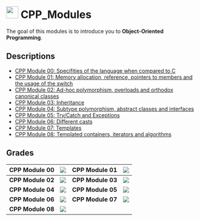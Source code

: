 # <img height="32" width="32" src="https://unpkg.com/simple-icons@v6/icons/cplusplus.svg" /> CPP_Modules
The goal of this modules is to introduce you to **Object-Oriented Programming**.
## Descriptions
- [CPP Module 00: Specifities of the language when compared to C](https://github.com/rbiodies/CPP_Modules/tree/main/cpp_module_00)
- [CPP Module 01: Memory allocation, reference, pointers to members and the usage of the switch](https://github.com/rbiodies/CPP_Modules/tree/main/cpp_module_01)
- [CPP Module 02: Ad-hoc polymorphism, overloads and orthodox canonical classes](https://github.com/rbiodies/CPP_Modules/tree/main/cpp_module_02)
- [CPP Module 03: Inheritance](https://github.com/rbiodies/CPP_Modules/tree/main/cpp_module_03)
- [CPP Module 04: Subtype polymorphism, abstract classes and interfaces](https://github.com/rbiodies/CPP_Modules/tree/main/cpp_module_04) 
- [CPP Module 05: Try/Catch and Exceptions](https://github.com/rbiodies/CPP_Modules/tree/main/cpp_module_05)
- [CPP Module 06: Different casts](https://github.com/rbiodies/CPP_Modules/tree/main/cpp_module_06)
- [CPP Module 07: Templates](https://github.com/rbiodies/CPP_Modules/tree/main/cpp_module_07)
- [CPP Module 08: Templated containers, iterators and algorithms](https://github.com/rbiodies/CPP_Modules/tree/main/cpp_module_08)
## Grades
| **CPP Module 00** | <img src="https://badge42.vercel.app/api/v2/cl1lzvgei001109josyi61e97/project/2524477"/> | **CPP Module 01** | <img src="https://badge42.vercel.app/api/v2/cl1lzvgei001109josyi61e97/project/2525691"/> |
| :------------: | :------------: | :------------: | :------------: |
| **CPP Module 02** | <img src="https://badge42.vercel.app/api/v2/cl1lzvgei001109josyi61e97/project/2528841"/> | **CPP Module 03** | <img src="https://badge42.vercel.app/api/v2/cl1lzvgei001109josyi61e97/project/2529243"/> |
| **CPP Module 04** | <img src="https://badge42.vercel.app/api/v2/cl1lzvgei001109josyi61e97/project/2535552"/> | **CPP Module 05** | <img src="https://badge42.vercel.app/api/v2/cl1lzvgei001109josyi61e97/project/2537523"/> | 
| **CPP Module 06** | <img src="https://badge42.vercel.app/api/v2/cl1lzvgei001109josyi61e97/project/2539717"/> | **CPP Module 07** | <img src="https://badge42.vercel.app/api/v2/cl1lzvgei001109josyi61e97/project/2541044"/> | 
| **CPP Module 08** | <img src="https://badge42.vercel.app/api/v2/cl1lzvgei001109josyi61e97/project/2543291"/> |
